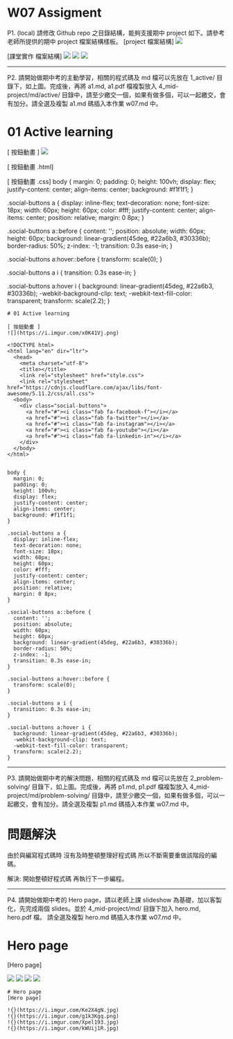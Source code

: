 # W07 Assigment

P1. (local) 請修改 Github repo 之目錄結構，能夠支援期中 project 如下。請參考老師所提供的期中 project 檔案結構樣板。
[project 檔案結構]
![](https://i.imgur.com/3ZS5dvI.png)

[課堂實作 檔案結構]
![](https://i.imgur.com/xSz5eR6.png)
![](https://i.imgur.com/2fOR50B.png)
![](https://i.imgur.com/LPD3wHa.png)

---

P2. 請開始做期中考的主動學習，相關的程式碼及 md 檔可以先放在 1_active/ 目錄下，如上圖。完成後，再將 a1.md, a1.pdf 檔複製放入 4_mid-project/md/active/ 目錄中，請至少繳交一個，如果有做多個，可以一起繳交，會有加分。請全選及複製 a1.md 碼插入本作業 w07.md 中。

# 01 Active learning

[ 按鈕動畫 ]
![](https://i.imgur.com/x0K41Vj.png)

[ 按鈕動畫 .html]

<!DOCTYPE html>
<html lang="en" dir="ltr">
  <head>
    <meta charset="utf-8">
    <title></title>
    <link rel="stylesheet" href="style.css">
    <link rel="stylesheet" href="https://cdnjs.cloudflare.com/ajax/libs/font-awesome/5.11.2/css/all.css">
  <body>
    <div class="social-buttons">
      <a href="#"><i class="fab fa-facebook-f"></i></a>
      <a href="#"><i class="fab fa-twitter"></i></a>
      <a href="#"><i class="fab fa-instagram"></i></a>
      <a href="#"><i class="fab fa-youtube"></i></a>
      <a href="#"><i class="fab fa-linkedin-in"></i></a>
    </div>
  </body>
</html>

[ 按鈕動畫 .css]
body {
margin: 0;
padding: 0;
height: 100vh;
display: flex;
justify-content: center;
align-items: center;
background: #f1f1f1;
}

.social-buttons a {
display: inline-flex;
text-decoration: none;
font-size: 18px;
width: 60px;
height: 60px;
color: #fff;
justify-content: center;
align-items: center;
position: relative;
margin: 0 8px;
}

.social-buttons a::before {
content: '';
position: absolute;
width: 60px;
height: 60px;
background: linear-gradient(45deg, #22a6b3, #30336b);
border-radius: 50%;
z-index: -1;
transition: 0.3s ease-in;
}

.social-buttons a:hover::before {
transform: scale(0);
}

.social-buttons a i {
transition: 0.3s ease-in;
}

.social-buttons a:hover i {
background: linear-gradient(45deg, #22a6b3, #30336b);
-webkit-background-clip: text;
-webkit-text-fill-color: transparent;
transform: scale(2.2);
}

```
# 01 Active learning

[ 按鈕動畫 ]
![](https://i.imgur.com/x0K41Vj.png)

<!DOCTYPE html>
<html lang="en" dir="ltr">
  <head>
    <meta charset="utf-8">
    <title></title>
    <link rel="stylesheet" href="style.css">
    <link rel="stylesheet" href="https://cdnjs.cloudflare.com/ajax/libs/font-awesome/5.11.2/css/all.css">
  <body>
    <div class="social-buttons">
      <a href="#"><i class="fab fa-facebook-f"></i></a>
      <a href="#"><i class="fab fa-twitter"></i></a>
      <a href="#"><i class="fab fa-instagram"></i></a>
      <a href="#"><i class="fab fa-youtube"></i></a>
      <a href="#"><i class="fab fa-linkedin-in"></i></a>
    </div>
  </body>
</html>


body {
  margin: 0;
  padding: 0;
  height: 100vh;
  display: flex;
  justify-content: center;
  align-items: center;
  background: #f1f1f1;
}

.social-buttons a {
  display: inline-flex;
  text-decoration: none;
  font-size: 18px;
  width: 60px;
  height: 60px;
  color: #fff;
  justify-content: center;
  align-items: center;
  position: relative;
  margin: 0 8px;
}

.social-buttons a::before {
  content: '';
  position: absolute;
  width: 60px;
  height: 60px;
  background: linear-gradient(45deg, #22a6b3, #30336b);
  border-radius: 50%;
  z-index: -1;
  transition: 0.3s ease-in;
}

.social-buttons a:hover::before {
  transform: scale(0);
}

.social-buttons a i {
  transition: 0.3s ease-in;
}

.social-buttons a:hover i {
  background: linear-gradient(45deg, #22a6b3, #30336b);
  -webkit-background-clip: text;
  -webkit-text-fill-color: transparent;
  transform: scale(2.2);
}

```

---

P3. 請開始做期中考的解決問題，相關的程式碼及 md 檔可以先放在 2_problem-solving/ 目錄下，如上圖。完成後，再將 p1.md, p1.pdf 檔複製放入 4_mid-project/md/problem-solving/ 目錄中，請至少繳交一個，如果有做多個，可以一起繳交，會有加分。請全選及複製 p1.md 碼插入本作業 w07.md 中。

# 問題解決

由於與編寫程式碼時
沒有及時整頓整理好程式碼
所以不斷需要重做該階段的編碼。

解決: 開始整頓好程式碼
再執行下一步編程。

---

P4. 請開始做期中考的 Hero page，請以老師上課 slideshow 為基礎，加以客製化，先完成兩個 slides。並於 4_mid-project/md/ 目錄下加入 hero.md, hero.pdf 檔。 請全選及複製 hero.md 碼插入本作業 w07.md 中。

# Hero page

[Hero page]

![](https://i.imgur.com/Ke2X4gN.jpg)
![](https://i.imgur.com/g1k3Kgq.png)
![](https://i.imgur.com/Xpel193.jpg)
![](https://i.imgur.com/kWUij1R.jpg)

```
# Hero page
[Hero page]

!{}(https://i.imgur.com/Ke2X4gN.jpg)
!{}(https://i.imgur.com/g1k3Kgq.png)
!{}(https://i.imgur.com/Xpel193.jpg)
!{}(https://i.imgur.com/kWUij1R.jpg)
```
